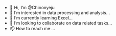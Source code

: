 - 👋 Hi, I’m @Chinonyeju
- 👀 I’m interested in data processing and analysis...
- 🌱 I’m currently learning Excel...
- 💞️ I’m looking to collaborate on data related tasks...
- 📫 How to reach me ...

<!---
Chinonyeju/Chinonyeju is a ✨ special ✨ repository because its `README.md` (this file) appears on your GitHub profile.
You can click the Preview link to take a look at your changes.
--->
